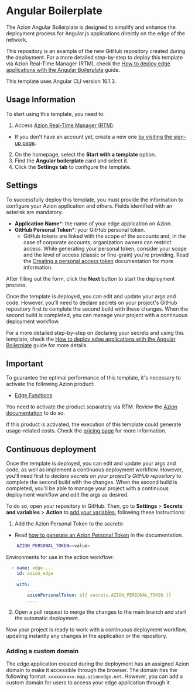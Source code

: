 # Angular Boilerplate

The Azion Angular Boilerplate is designed to simplify and enhance the deployment process for Angular.js applications directly on the edge of the network.

This repository is an example of the new GitHub repository created during the deployment. For a more detailed step-by-step to deploy this template via Azion Real-Time Manager (RTM), check the [How to deploy edge applications with the Angular Boilerplate](https://www.azion.com/en/documentation/products/guides/angular-boilerplate/) guide.

This template uses Angular CLI version 16.1.3.

## Usage Information

To start using this template, you need to: 

1. Access [Azion Real-Time Manager (RTM)](https://manager.azion.com/).
  - If you don’t have an account yet, create a new one [by visiting the sign-up page](https://manager.azion.com/signup/).
2. On the homepage, select the **Start with a template** option.
3. Find the **Angular boilerplate** card and select it.
4. Click the **Settings tab** to configure the template.

## Settings

To successfully deploy this template, you must provide the information to configure your Azion application and others. Fields identified with an asterisk are mandatory.

  * **Application Name***: the name of your edge application on Azion.
  * **GitHub Personal Token***: your GitHub personal token.
    * GitHub tokens are linked with the scope of the accounts and, in the case of corporate accounts, organization owners can restrict access. While generating your personal token, consider your scope and the level of access (classic or fine-grain) you're providing. Read the [Creating a personal access token](https://docs.github.com/en/authentication/keeping-your-account-and-data-secure/managing-your-personal-access-tokens#creating-a-personal-access-token-classic) documentation for more information.

After filling out the form, click the **Next** button to start the deployment process.

Once the template is deployed, you can edit and update your args and code. However, you'll need to declare secrets on your project's GitHub repository first to complete the second build with these changes. When the second build is completed, you can manage your project with a continuous deployment workflow.

For a more detailed step-by-step on declaring your secrets and using this template, check the [How to deploy edge applications with the Angular Boilerplate](https://www.azion.com/en/documentation/products/guides/angular-boilerplate/) guide for more details.

## Important

To guarantee the optimal performance of this template, it's necessary to activate the following Azion product:

* [Edge Functions](https://www.azion.com/en/documentation/products/edge-application/edge-functions/#edge-functions-management)

You need to activate the product separately via RTM. Review the [Azion documentation](https://www.azion.com/en/documentation/products/guides/angular-boilerplate/) to do so.

If this product is activated, the execution of this template could generate usage-related costs. Check the [pricing page](https://www.azion.com/en/pricing/) for more information. 

## Continuous deployment

Once the template is deployed, you can edit and update your args and code, as well as implement a continuous deployment workflow. However, you'll need first to *declare secrets on your project's GitHub repository* to complete the second build with the changes. When the second build is completed, you'll be able to manage your project with a continuous deployment workflow and edit the args as desired.

To do so, open your repository in GitHub. Then, go to **Settings** > **Secrets and variables** > **Action** to [add your variables](https://docs.github.com/en/actions/security-guides/encrypted-secrets), following these instructions:

1. Add the Azion Personal Token to the *secrets*:
- Read [how to generate an Azion Personal Token](/en/documentation/products/accounts/personal-tokens/) in the documentation.

```bash
    AZION_PERSONAL_TOKEN=<value>
```

Environments for use in the action workflow:

```yml
  - name: edge-...
    id: azion_edge
    ...
    with:
        ....
        azionPersonalToken: ${{ secrets.AZION_PERSONAL_TOKEN }}
        ....

```

2. Open a pull request to merge the changes to the main branch and start the automatic deployment.

Now your project is ready to work with a continuous deployment workflow, updating instantly any changes in the application or the repository. 

### Adding a custom domain

The edge application created during the deployment has an assigned Azion domain to make it accessible through the browser. The domain has the following format: `xxxxxxxxxx.map.azionedge.net`. However, you can add a custom domain for users to access your edge application through it.
